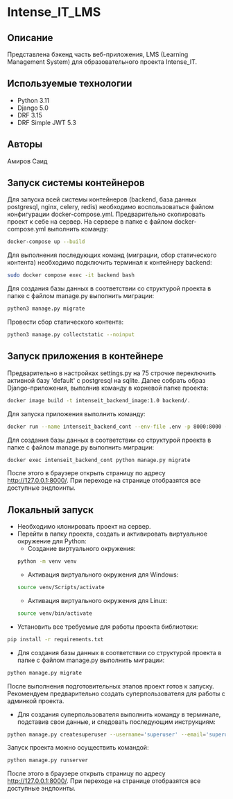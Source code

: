 # Intense_IT_LMS


## Описание
Представлена бэкенд часть веб-приложения, LMS (Learning Management System) для образовательного проекта Intense_IT.


## Используемые технологии
- Python 3.11
- Django 5.0
- DRF 3.15
- DRF Simple JWT 5.3


## Авторы
Амиров Саид


## Запуск системы контейнеров
Для запуска всей системы контейнеров (backend, база данных postgresql, nginx, celery, redis) необходимо воспользоваться файлом конфигурации docker-compose.yml.
Предварительно скопировать проект к себе на сервер.
На сервере в папке с файлом docker-compose.yml выполнить команду:
```sh
docker-compose up --build
```
Для выполнения последующих команд (миграции, сбор статического контента) необходимо подключить терминал к контейнеру backend:
```sh
sudo docker compose exec -it backend bash
```
Для создания базы данных в соответствии со структурой проекта в папке с файлом manage.py выполнить миграции:
```sh
python3 manage.py migrate
```
Провести сбор статического контента:
```sh
python3 manage.py collectstatic --noinput
```


## Запуск приложения в контейнере
Предварительно в настройках settings.py на 75 строчке переключить активной базу 'default' с postgresql на sqlite.
Далее собрать образ Django-приложения, выполнив команду в корневой папке проекта:
```sh
docker image build -t intenseit_backend_image:1.0 backend/.
```
Для запуска приложения выполнить команду:
```sh
docker run --name intenseit_backend_cont --env-file .env -p 8000:8000 --rm intenseit_backend_image:1.0
```
Для создания базы данных в соответствии со структурой проекта в папке с файлом manage.py выполнить миграции:
```sh
docker exec intenseit_backend_cont python manage.py migrate 
```

После этого в браузере открыть страницу по адресу http://127.0.0.1:8000/. При переходе на странице отобразятся все доступные эндпоинты.


## Локальный запуск
- Необходимо клонировать проект на сервер.
- Перейти в папку проекта, создать и активировать виртуальное окружение для Python:
  - Создание виртуального окружения:
   ```sh
   python -m venv venv
   ```
  - Активация виртуального окружения для Windows:
   ```sh
   source venv/Scripts/activate
   ```
  - Активация виртуального окружения для Linux:
   ```sh
   source venv/bin/activate
   ```
- Установить все требуемые для работы проекта библиотеки:
```sh
pip install -r requirements.txt
```
- Для создания базы данных в соответствии со структурой проекта в папке с файлом manage.py выполнить миграции:
```sh
python manage.py migrate
```

После выполнения подготовительных этапов проект готов к запуску. Рекомендуем предварительно создать суперпользователя для работы с админкой проекта.
- Для создания суперпользователя выполнить команду в терминале, подставив свои данные, и следовать последующим инструкциям:
```sh
python manage.py createsuperuser --username='superuser' --email='superuser@mail.ru'
```

Запуск проекта можно осуществить командой:
```sh
python manage.py runserver
```

После этого в браузере открыть страницу по адресу http://127.0.0.1:8000/. При переходе на странице отобразятся все доступные эндпоинты.
